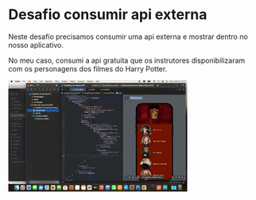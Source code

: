 # Desafio consumir api externa

Neste desafio precisamos consumir uma api externa e mostrar dentro no nosso aplicativo.  

No meu caso, consumi a api gratuita que os instrutores disponibilizaram com os personagens dos filmes do Harry Potter.  


![Gif mostrando a tela com parte do código e tela do iPhone onde o projeto está em execução.](Desafio8_HarryPotterAPI/GIF_app_HarryPotter.gif)
